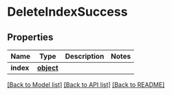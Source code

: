 # DeleteIndexSuccess

## Properties
Name | Type | Description | Notes
------------ | ------------- | ------------- | -------------
**index** | [**object**](.md) |  | 

[[Back to Model list]](../README.md#documentation-for-models) [[Back to API list]](../README.md#documentation-for-api-endpoints) [[Back to README]](../README.md)


